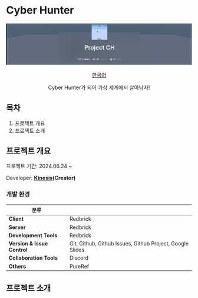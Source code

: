 # Cyber Hunter

<!-- banner image는 나중에 바꾸기 -->
![banner](/Resources/banner.png)

<p align="center"> 
  <a href="README.md">한국어</a> 
  <!-- ·
  <a href="docs/README_en.md">English</a>  -->
</p>
<center> Cyber Hunter가 되어 가상 세계에서 살아남자! </center>


## 목차
1. 프로젝트 개요
2. 프로젝트 소개

## 프로젝트 개요
프로젝트 기간: 2024.06.24 ~

Developer: **[Kinesis](https://github.com/kinesis19)(Creator)**

### 개발 환경

| 분류                         |                                                   |
| ----------------------------| ------------------------------------------------- |
| **Client**                  | Redbrick                                          |
| **Server**                  | Redbrick                                          |
| **Development Tools**       | Redbrick                                          |
| **Version & Issue Control** | Git, Github, Github Issues, Github Project, Google Slides                |
| **Collaboration Tools**     | Discord                                           |
| **Others**                  | PureRef                                           |

## 프로젝트 소개

